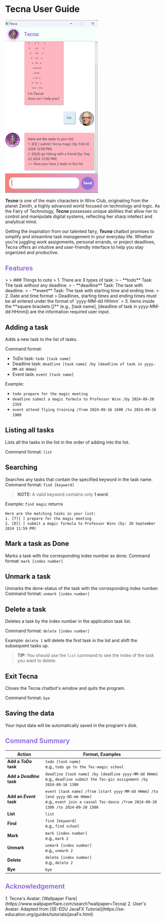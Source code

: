 # Tecna User Guide
<img src="Ui.png" alt="App screenshot" width="300"/>

**_Tecna_** is one of the main characters in Winx Club, originating from the planet Zenith, a highly advanced world focused on technology and logic. As the Fairy of Technology, **_Tecna_** possesses unique abilities that allow her to control and manipulate digital systems, reflecting her sharp intellect and analytical mind.

Getting the inspiration from our talented fairy, **_Tecna_** chatbot promises to simplify and streamline task management in your everyday life. Whether you're juggling work assignments, personal errands, or project deadlines, Tecna offers an intuitive and user-friendly interface to help you stay organized and productive.


<h2 style="color: #9370db">Features</h2>
> 
> ### Things to note
> 1. There are 3 types of task:
> - **todo** Task: The task without any deadline.
> - **deadline** Task: The task with deadline.
> - **event** Task: The task with starting time and ending time.
> 2. Date and time format
> Deadlines, starting times and ending times must be all entered under the format of `yyyy-MM-dd HHmm`
> 3. Items inside the **square brackets []** (e.g., [task name], [deadline of task in yyyy-MM-dd HHmm]) are the information required user input.

## Adding a task
Adds a new task to the list of tasks.

Command format:

- ToDo task: `todo [task name]`
- Deadline task: `deadline [task name] /by [deadline of task in yyyy-MM-dd HHmm]`
- Event task: `event [task name]`

Example: 
- `todo prepare for the magic meeting`
- `deadline submit a magic formula to Professor Winx /by 2024-09-20 2359`
- `event attend flying training /from 2024-09-16 1600 /to 2024-09-16 1900`

## Listing all tasks
Lists all the tasks in the list in the order of adding into the list.

Command format: `list`

## Searching
Searches any tasks that contain the specified keyword in the task name.
Command format: `find [keyword]`
> **NOTE:** 
> A valid keyword contains only **1 word**.

Example: `find magic` returns

```
Here are the matching tasks in your list:
1. [T][ ] prepare for the magic meeting
2. [D][ ] submit a magic formula to Professor Winx (by: 20 September 2024 11:59 PM)
```

## Mark a task as Done
Marks a task with the corresponding index number as done.
Command format: `mark [index number]`

## Unmark a task
Unmarks the done-status of the task with the corresponding index number.
Command format: `unmark [index number]`


## Delete a task
Deletes a task by the index number in the application task list.

Command format: `delete [index number]`

Example: `delete 1` will delete the first task in the list and shift the subsequent tasks up.
> **TIP:**
> You should use the `list` command to see the index of the task you want to delete.

## Exit Tecna
Closes the Tecna chatbot's window and quits the program.

Command format: `bye`


## Saving the data
Your input data will be automatically saved in the program's disk.

<h2 style="color: #9370db ">Command Summary</h2>

| Action                    | Format, Examples                                                                                                                                                |
|---------------------------|-----------------------------------------------------------------------------------------------------------------------------------------------------------------|
| __Add a *ToDo* task__     | `todo [task name]`<br/>e.g., `todo go to the Tec-magic school`                                                                                                  |
| __Add a *Deadline* task__ | `deadline [task name] /by [deadline yyyy-MM-dd HHmm]`<br/>e.g., `deadline submit the Tec-gic assignment /by 2024-09-16 1300`                                    |
| __Add an *Event* task__   | `event [task name] /from [start yyyy-MM-dd HHmm] /to [end yyyy-DD-mm HHmm]`<br/>e.g., `event join a casual Tec-dance /from 2024-09-20 1300 /to 2024-09-20 1500` |
| __List__                  | `list`                                                                                                                                                          |
| __Find__                  | `find [keyword]`<br/>e.g., `find school`                                                                                                                        |
| __Mark__                  | `mark [index number]`<br/>e.g., `mark 2`                                                                                                                        |
| __Unmark__                | `unmark [index number]`<br/>e.g., `unmark 2`                                                                                                                    |
| __Delete__                | `delete [index number]`<br/>e.g., `delete 2`                                                                                                                    |
| __Bye__                   | `bye`                                                                                                                                                           |

<h2 style="color: #9370db ">Acknowledgement</h2>
1. Tecna's Avatar: [Wallpaper Flare](https://www.wallpaperflare.com/search?wallpaper=Tecna)
2. User's Avatar: Adapted from [SE-EDU JavaFX Tutorial](https://se-education.org/guides/tutorials/javaFx.html) 